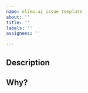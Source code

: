 ```yaml
---
name: elimu.ai issue template
about: ''
title: ''
labels: ''
assignees: ''

---
```


## Description
<!-- Describe your issue -->

## Why?
<!-- Explain _why_ this issue is needed -->
